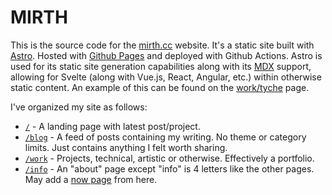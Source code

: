 # MIRTH

This is the source code for the [mirth.cc](https://mirth.cc) website. It's a static site built with [Astro](https://astro.build). Hosted with [Github Pages](https://pages.github.com) and deployed with Github Actions. Astro is used for its static site generation capabilities along with its [MDX](https://mdxjs.com/) support, allowing for Svelte (along with Vue.js, React, Angular, etc.) within otherwise static content. An example of this can be found on the [work/tyche](https://mirth.cc/work/tyche) page. 

I've organized my site as follows:
- [`/`](https://mirth.cc) - A landing page with latest post/project.
- [`/blog`](https://mirth.cc/blog) - A feed of posts containing my writing. No theme or category limits. Just contains anything I felt worth sharing.
- [`/work`](https://mirth.cc/work) - Projects, technical, artistic or otherwise. Effectively a portfolio.
- [`/info`](https://mirth.cc/info) - An "about" page except "info" is 4 letters like the other pages. May add a [now page](https://nownownow.com) from here.

